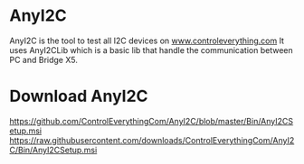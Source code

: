 # AnyI2C

AnyI2C is the tool to test all I2C devices on www.controleverything.com
It uses AnyI2CLib which is a basic lib that handle the communication between PC and Bridge X5. 

# Download AnyI2C

https://github.com/ControlEverythingCom/AnyI2C/blob/master/Bin/AnyI2CSetup.msi
https://raw.githubusercontent.com/downloads/ControlEverythingCom/AnyI2C/Bin/AnyI2CSetup.msi
